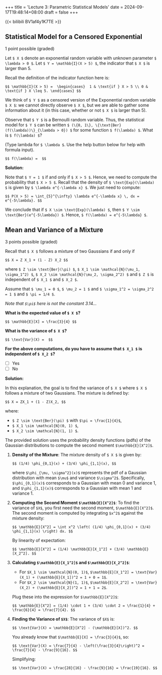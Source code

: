 +++
title = 'Lecture 3: Parametric Statistical Models'
date = 2024-09-17T19:48:14+08:00
draft = false
+++

{{< bilibili BV1af4y1K7TE >}}

## Statistical Model for a Censored Exponential

1 point possible (graded)

Let `$ X $` denote an exponential random variable with unknown parameter `$ \lambda > 0 $`. Let `$ Y = \mathbb{I}(X > 5) $`, the indicator that `$ X $` is larger than 5.

Recall the definition of the indicator function here is:

`$$
\mathbb{I}(X > 5) = 
\begin{cases} 
1 & \text{if } X > 5 \\
0 & \text{if } X \leq 5.
\end{cases}
$$`

We think of `$ Y $` as a censored version of the Exponential random variable `$ X $`: we cannot directly observe `$ X $`, but we are able to gather some information about it (in this case, whether or not `$ X $` is larger than 5).

Observe that `$ Y $` is a Bernoulli random variable. Thus, the statistical model for `$ Y $` can be written `$ (\{0, 1\}, \{\text{Ber} (f(\lambda))\}_{\lambda > 0}) $` for some function `$ f(\lambda) $`. What is `$ f(\lambda) $`?

(Type lambda for `$ \lambda $`. Use the help button below for help with formula input).

`$$
f(\lambda) = 
$$`

**Solution:**

Note that `$ Y = 1 $` if and only if `$ X > 5 $`. Hence, we need to compute the probability that `$ X > 5 $`. Recall that the density of `$ \text{Exp}(\lambda) $` is given by `$ \lambda e^{-\lambda x} $`. We just need to compute:

`$$
P(X > 5) = \int_{5}^{\infty} \lambda e^{-\lambda x} \, dx = e^{-5\lambda}.
$$`

We conclude that if `$ X \sim \text{Exp}(\lambda) $`, then `$ Y \sim \text{Ber}(e^{-5\lambda}) $`. Hence, `$ f(\lambda) = e^{-5\lambda} $`.



## Mean and Variance of a Mixture

3 points possible (graded)

Recall that `$ X $` follows a mixture of two Gaussians if and only if

`$$
X = Z X_1 + (1 - Z) X_2
$$`

where `$ Z \sim \text{Ber}(\pi) $`, `$ X_1 \sim \mathcal{N}(\mu_1, \sigma_1^2) $`, `$ X_2 \sim \mathcal{N}(\mu_2, \sigma_2^2) $` and `$ Z $` is independent of `$ X_1 $` and `$ X_2 $`.

Assume that `$ \mu_1 = 0 $`, `$ \mu_2 = 1 $` and `$ \sigma_1^2 = \sigma_2^2 = 1 $` and `$ \pi = 1/4 $`.

*Note that `$\pi$` here is not the constant 3.14...*

**What is the expected value of `$ X $`?**

`$$
\mathbb{E}[X] = \frac{3}{4}
$$`

**What is the variance of `$ X $`?**

`$$
\text{Var}(X) = 
$$`

**For the above computations, do you have to assume that `$ X_1 $` is independent of `$ X_2 $`?**

- [ ] Yes  
- [ ] No  

**Solution:**

In this explanation, the goal is to find the variance of `$ X $` where `$ X $` follows a mixture of two Gaussians. The mixture is defined by:

`$$
X = ZX_1 + (1 - Z)X_2,
$$`

where:
- `$ Z \sim \text{Ber}(\pi) $` with `$\pi = \frac{1}{4}$`,
- `$ X_1 \sim \mathcal{N}(0, 1) $`,
- `$ X_2 \sim \mathcal{N}(1, 1) $`.

The provided solution uses the probability density functions (pdfs) of the Gaussian distributions to compute the second moment `$\mathbb{E}[X^2]$`.

1. **Density of the Mixture**:
   The mixture density of `$ X $` is given by:

   `$$
   (1/4) \phi_{0,1}(x) + (3/4) \phi_{1,1}(x),
   $$`

   where `$\phi_{\mu, \sigma^2}(x)$` represents the pdf of a Gaussian distribution with mean `$\mu$` and variance `$\sigma^2$`. Specifically, `$\phi_{0,1}(x)$` corresponds to a Gaussian with mean 0 and variance 1, and `$\phi_{1,1}(x)$` corresponds to a Gaussian with mean 1 and variance 1.

2. **Computing the Second Moment `$\mathbb{E}[X^2]$`**:
   To find the variance of `$X$`, you first need the second moment, `$\mathbb{E}[X^2]$`. The second moment is computed by integrating `$x^2$` against the mixture density:

   `$$
   \mathbb{E}[X^2] = \int x^2 \left( (1/4) \phi_{0,1}(x) + (3/4) \phi_{1,1}(x) \right) dx.
   $$`

   By linearity of expectation:

   `$$
   \mathbb{E}[X^2] = (1/4) \mathbb{E}[X_1^2] + (3/4) \mathbb{E}[X_2^2].
   $$`

3. **Calculating `$\mathbb{E}[X_1^2]$` and `$\mathbb{E}[X_2^2]$`**:
   - For `$X_1 \sim \mathcal{N}(0, 1)$`, `$\mathbb{E}[X_1^2] = \text{Var}(X_1) + (\mathbb{E}[X_1])^2 = 1 + 0 = 1$`.
   - For `$X_2 \sim \mathcal{N}(1, 1)$`, `$\mathbb{E}[X_2^2] = \text{Var}(X_2) + (\mathbb{E}[X_2])^2 = 1 + 1 = 2$`.

   Plug these into the expression for `$\mathbb{E}[X^2]$`:

   `$$
   \mathbb{E}[X^2] = (1/4) \cdot 1 + (3/4) \cdot 2 = \frac{1}{4} + \frac{6}{4} = \frac{7}{4}.
   $$`

4. **Finding the Variance of `$X$`**:
   The variance of `$X$` is:

   `$$
   \text{Var}(X) = \mathbb{E}[X^2] - (\mathbb{E}[X])^2.
   $$`

   You already know that `$\mathbb{E}[X] = \frac{3}{4}$`, so:

   `$$
   \text{Var}(X) = \frac{7}{4} - \left(\frac{3}{4}\right)^2 = \frac{7}{4} - \frac{9}{16}.
   $$`

   Simplifying:

   `$$
   \text{Var}(X) = \frac{28}{16} - \frac{9}{16} = \frac{19}{16}.
   $$`
